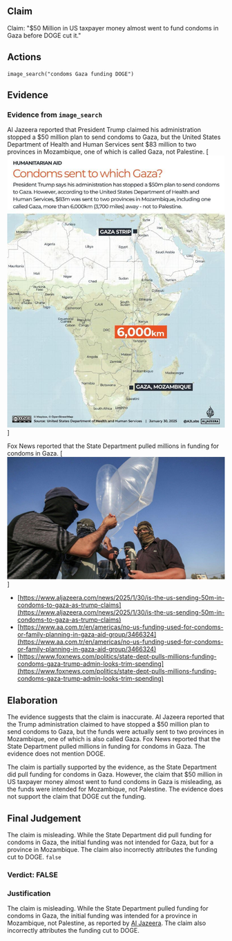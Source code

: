 ## Claim
Claim: "$50 Million in US taxpayer money almost went to fund condoms in Gaza before DOGE cut it."

## Actions
```
image_search("condoms Gaza funding DOGE")
```

## Evidence
### Evidence from `image_search`
Al Jazeera reported that President Trump claimed his administration stopped a $50 million plan to send condoms to Gaza, but the United States Department of Health and Human Services sent $83 million to two provinces in Mozambique, one of which is called Gaza, not Palestine. [![image 7481](media/2025-08-29_21-54-1756504484-973951.jpg)]

Fox News reported that the State Department pulled millions in funding for condoms in Gaza. [![image 7486](media/2025-08-29_21-54-1756504495-416331.jpg)]
*   [https://www.aljazeera.com/news/2025/1/30/is-the-us-sending-50m-in-condoms-to-gaza-as-trump-claims](https://www.aljazeera.com/news/2025/1/30/is-the-us-sending-50m-in-condoms-to-gaza-as-trump-claims)
*   [https://www.aa.com.tr/en/americas/no-us-funding-used-for-condoms-or-family-planning-in-gaza-aid-group/3466324](https://www.aa.com.tr/en/americas/no-us-funding-used-for-condoms-or-family-planning-in-gaza-aid-group/3466324)
*   [https://www.foxnews.com/politics/state-dept-pulls-millions-funding-condoms-gaza-trump-admin-looks-trim-spending](https://www.foxnews.com/politics/state-dept-pulls-millions-funding-condoms-gaza-trump-admin-looks-trim-spending)


## Elaboration
The evidence suggests that the claim is inaccurate. Al Jazeera reported that the Trump administration claimed to have stopped a $50 million plan to send condoms to Gaza, but the funds were actually sent to two provinces in Mozambique, one of which is also called Gaza. Fox News reported that the State Department pulled millions in funding for condoms in Gaza. The evidence does not mention DOGE.

The claim is partially supported by the evidence, as the State Department did pull funding for condoms in Gaza. However, the claim that $50 million in US taxpayer money almost went to fund condoms in Gaza is misleading, as the funds were intended for Mozambique, not Palestine. The evidence does not support the claim that DOGE cut the funding.


## Final Judgement
The claim is misleading. While the State Department did pull funding for condoms in Gaza, the initial funding was not intended for Gaza, but for a province in Mozambique. The claim also incorrectly attributes the funding cut to DOGE. `false`

### Verdict: FALSE

### Justification
The claim is misleading. While the State Department pulled funding for condoms in Gaza, the initial funding was intended for a province in Mozambique, not Palestine, as reported by [Al Jazeera](https://www.aljazeera.com/news/2025/1/30/is-the-us-sending-50m-in-condoms-to-gaza-as-trump-claims). The claim also incorrectly attributes the funding cut to DOGE.
